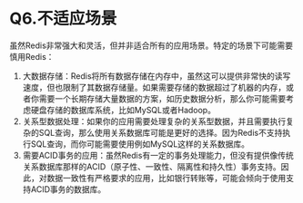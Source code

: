 # Q6.不适应场景

虽然Redis非常强大和灵活，但并非适合所有的应用场景。特定的场景下可能需要慎用Redis：

1. 大数据存储：Redis将所有数据存储在内存中，虽然这可以提供非常快的读写速度，但也限制了其数据存储量。如果需要存储的数据超过了机器的内存，或者你需要一个长期存储大量数据的方案，如历史数据分析，那么你可能需要考虑硬盘存储的数据库系统，比如MySQL或者Hadoop。
2. 关系型数据处理：如果你的应用需要处理复杂的关系型数据，并且需要执行复杂的SQL查询，那么使用关系数据库可能是更好的选择。因为Redis不支持执行SQL查询，而你可能需要使用例如MySQL这样的关系数据库。
3. 需要ACID事务的应用：虽然Redis有一定的事务处理能力，但没有提供像传统关系数据库那样的ACID（原子性、一致性、隔离性和持久性）事务支持。因此，对数据一致性有严格要求的应用，比如银行转账等，可能会倾向于使用支持ACID事务的数据库。
